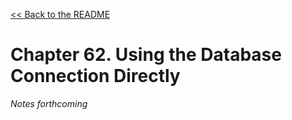 [&lt;&lt; Back to the README](README.md)

# Chapter 62. Using the Database Connection Directly

*Notes forthcoming*
